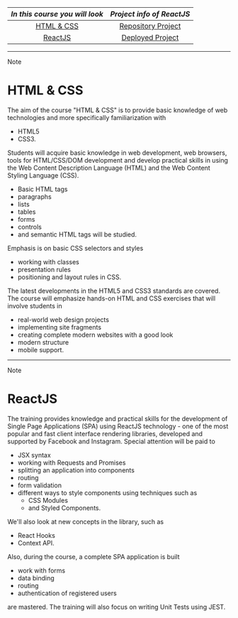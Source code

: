|_In this course you will look_|_Project info of ReactJS_  |
|              :--:            |            :--:           |
|[HTML & CSS](#html--css)      |[Repository Project](https://github.com/VladimirShalamanov/CraftCarsCollaboration-ReactJS-WebProject2023)|
|[ReactJS](#reactjs)           |[Deployed Project](https://react-projectcraftcars-oct2023.web.app/)|

----

> [!NOTE]
> # HTML & CSS
> The aim of the course "HTML & CSS" is to provide basic knowledge of web technologies and more specifically familiarization with
> * HTML5
> * CSS3.
> 
> Students will acquire basic knowledge in web development, web browsers, tools for HTML/CSS/DOM development and develop practical skills in using the Web Content Description Language (HTML) and the Web Content Styling Language (CSS).
> * Basic HTML tags
> * paragraphs
> * lists
> * tables
> * forms
> * controls
> * and semantic HTML tags will be studied.
> 
> Emphasis is on basic CSS selectors and styles
> * working with classes
> * presentation rules
> * positioning and layout rules in CSS.
>
> The latest developments in the HTML5 and CSS3 standards are covered. The course will emphasize hands-on HTML and CSS exercises that will involve students in
> * real-world web design projects
> * implementing site fragments
> * creating complete modern websites with a good look
> * modern structure
> * mobile support.

----

> [!NOTE]
> # ReactJS
> The training provides knowledge and practical skills for the development of Single Page Applications (SPA) using ReactJS technology - one of the most popular and fast client interface rendering libraries, developed and supported by Facebook and Instagram. Special attention will be paid to
> * JSX syntax
> * working with Requests and Promises
> * splitting an application into components
> * routing
> * form validation
> * different ways to style components using techniques such as
>   * CSS Modules
>   * and Styled Components.
>
> We'll also look at new concepts in the library, such as
> * React Hooks
> * Context API.
>
> Also, during the course, a complete SPA application is built
> * work with forms
> * data binding
> * routing
> * authentication of registered users
>
> are mastered. The training will also focus on writing Unit Tests using JEST.
